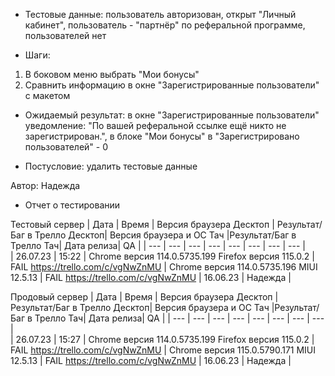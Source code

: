 * Тестовые данные: пользователь авторизован, открыт "Личный кабинет", пользователь - "партнёр" по реферальной программе, пользователей нет

* Шаги:
1.	В боковом меню выбрать "Мои бонусы"
2.	Сравнить информацию в окне "Зарегистрированные пользователи" с макетом

* Ожидаемый результат: в окне "Зарегистрированные пользователи" уведомление: "По вашей реферальной ссылке ещё никто не зарегистрирован.", в блоке "Мои бонусы" в "Зарегистрировано пользователей" - 0

* Постусловие: удалить тестовые данные

Автор: Надежда

* Отчет о тестировании
  
Тестовый сервер
| Дата | Время | Версия браузера Десктоп | Результат/Баг в Трелло Десктоп|  Версия браузера и ОС Тач |Результат/Баг в Трелло Тач| Дата релиза| QA  |
| --- | --- | --- | --- |  --- | --- | --- | --- |   
| 26.07.23 | 15:22 | Chrome версия 114.0.5735.199 Firefox версия 115.0.2 | FAIL https://trello.com/c/vgNwZnMU | Chrome версия 114.0.5735.196 MIUI 12.5.13 | FAIL https://trello.com/c/vgNwZnMU | 16.06.23 | Надежда |  

Продовый сервер
| Дата | Время | Версия браузера Десктоп | Результат/Баг в Трелло Десктоп|  Версия браузера и ОС Тач |Результат/Баг в Трелло Тач| Дата релиза| QA |
| --- | --- | --- | --- |  --- | --- | --- | --- |   
| 26.07.23 | 15:27 | Chrome версия 114.0.5735.199 Firefox версия 115.0.2 | FAIL https://trello.com/c/vgNwZnMU | Chrome версия 115.0.5790.171 MIUI 12.5.13 | FAIL https://trello.com/c/vgNwZnMU | 16.06.23 | Надежда |  